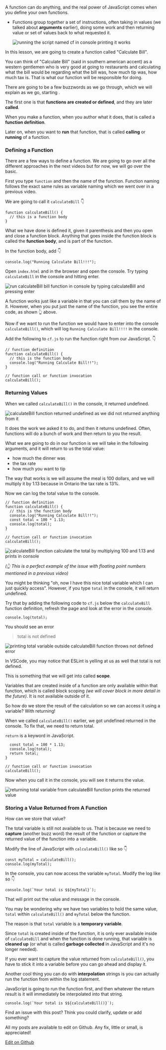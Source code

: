 
A function can do anything, and the real power of JavaScript comes when you define your own functions.

- Functions group together a set of instructions, often taking in values (we talked about **arguments** earlier), doing some work and then returning value or set of values back to what requested it.

  ![running the script named cf in console printing it works](https://wesbos.com/static/185bd2f547552cb96a00308e70645ab5/69096/running-script-in-console.png "running the script named cf in console printing it works")

In this lesson, we are going to create a function called "Calculate Bill".

You can think of "Calculate Bill" (said in southern american accent) as a western gentlemen who is very good at going to restaurants and calculating what the bill would be regarding what the bill was, how much tip was, how much tax is. That is what our function will be responsible for doing.

There are going to be a few buzzwords as we go through, which we will explain as we go, starting .

The first one is that **functions are created or defined**, and they are later **called**.

When you make a function, when you author what it does, that is called a **function definition**.

Later on, when you want to **run** that function, that is called **calling** or **running** of a function.

### Defining a Function

There are a few ways to define a function. We are going to go over all the different approaches in the next videos but for now, we will go over the basic.

First you type `function` and then the name of the function. Function naming follows the exact same rules as variable naming which we went over in a previous video.

We are going to call it `calculateBill` 👇

```
function calculateBill() {
  // this is a function body
}
```

What we have done is defined it, given it parenthesis and then you open and close a function block. Anything that goes inside the function block is called the **function body**, and is part of the function.

In the function body, add 👇

```
console.log("Running Calculate Bill!!!");
```

Open `index.html` and in the browser and open the console. Try typing `calculateBill` in the console and hitting enter.

  ![run calculateBill bill function in console by typing calculateBill and pressing enter](https://wesbos.com/static/de7b0844bd14ac9d6d4723399770215e/78274/running-calculate-bill-function-in-console.png "run calculateBill bill function in console by typing calculateBill and pressing enter")

A function works just like a variable in that you can call them by the name of it. However, when you put just the name of the function, you see the entire code, as shown 👆 above.

Now if we want to run the function we would have to enter into the console `calculateBill()`, which will log `Running Calculate Bill!!!!` in the console.

Add the following to `cf.js` to run the function right from our JavaScript. 👇

```
// function definition
function calculateBill() {
  // this is the function body
  console.log("Running Calculate Bill!!");
}

// function call or function invocation
calculateBill();
```

### [](https://wesbos.com/javascript/02-functions/functions-built-in#returning-values)Returning Values

When we called `calculateBill()` in the console, it returned undefined.

  ![calculateBill function returned undefined as we did not returned anything from it](https://wesbos.com/static/0dbd74ae0be9f174b2ed2c9d58210c4b/d4635/calculate-bill-function-returning-undefined-in-console.png "calculateBill function returned undefined as we did not returned anything from it")

It does the work we asked it to do, and then it returns undefined. Often, functions will do a bunch of work and then return to you the result.

What we are going to do in our function is we will take in the following arguments, and it will return to us the total value:

-   how much the dinner was
-   the tax rate
-   how much you want to tip

The way that works is we will assume the meal is 100 dollars, and we will multiply it by 1.13 because in Ontario the tax rate is 13%.

Now we can log the total value to the console.

```
// function definition
function calculateBill() {
  // this is the function body
  console.log("Running Calculate Bill!!");
  const total = 100 * 1.13;
  console.log(total);
}

// function call or function invocation
calculateBill();
```

  ![calculateBill function calculate the total by multiplying 100 and 1.13 and prints in console](https://wesbos.com/static/51f5e5eb708ebda1e3141201d64dbd54/811d1/calculate-bill-function-logging-bill-in-console.png "calculateBill function calculate the total by multiplying 100 and 1.13 and prints in console")

_(👆 This is a perfect example of the issue with floating point numbers mentioned in a previous video)_

You might be thinking "oh, now I have this nice total variable which I can just quickly access". However, if you type `total` in the console, it will return undefined.

Try that by adding the following code to `cf.js` below the `calculateBill` function definition, refresh the page and look at the error in the console.

```
console.log(total);
```

You should see an error

> total is not defined

  ![printing total variable outside calculateBill function throws not defined error](https://wesbos.com/static/d1287e7b87b1b0ceb6bf3380ca8ad4c8/aa440/total-not-defined-error-in-console.png "printing total variable outside calculateBill function throws not defined error")

In VSCode, you may notice that ESLint is yelling at us as well that total is not defined.

This is something that we will get into called **scope**.

Variables that are created inside of a function are only available within that function, which is called block scoping _(we will cover block in more detail in the future)_. It is not available outside of it.

So how do we store the result of the calculation so we can access it using a variable? With returning!

When we called `calculateBill()` earlier, we got undefined returned in the console. To fix that, we need to return total.

`return` is a keyword in JavaScript.

```
  const total = 100 * 1.13;
  console.log(total);
  return total;
}

// function call or function invocation
calculateBill();
```

Now when you call it in the console, you will see it returns the value.

  ![returning total variable from calculateBill function prints the returned value ](https://wesbos.com/static/a9ca22464c03d4b1634236778ba25733/691c3/printing-returned-value-from-function-in-console.png "returning total variable from calculateBill function prints the returned value ")

### [](https://wesbos.com/javascript/02-functions/functions-built-in#storing-a-value-returned-from-a-function)Storing a Value Returned from A Function

How can we store that value?

The total variable is still not available to us. That is because we need to **capture** (another buzz word) the result of the function or capture the returned value of the function into a variable.

Modify the line of JavaScript with `calculateBill()` like so 👇

```
const myTotal = calculateBill();
console.log(myTotal);
```

In the console, you can now access the variable `myTotal`. Modify the log like so 👇

```
console.log(`Your total is $${myTotal}`);
```

That will print out the value and message in the console.

You may be wondering why we have two variables to hold the same value, `total` within `calculateBill()` and `myTotal` below the function.

The reason is that `total` variable is a **temporary variable**.

Since `total` is created inside of the function, it is only ever available inside of `calculateBill` and when the function is done running, that variable is **cleaned up** (or what is called **garbage collected** in JavaScript and it's no longer needed).

If you ever want to capture the value returned from `calculateBill()`, you have to stick it into a variable before you can go ahead and display it.

Another cool thing you can do with **interpolation** strings is you can actually run the function from within the log statement.

JavaScript is going to run the function first, and then whatever the return result is it will immediately be interpolated into that string.

```
console.log(`Your total is $${calculateBill()}`);
```

Find an issue with this post? Think you could clarify, update or add something?

All my posts are available to edit on Github. Any fix, little or small, is appreciated!

[Edit on Github](https://github.com/wesbos/wesbos/tree/master/src/javascript/02-functions/13-functions-custom/13-functions-custom.mdx)